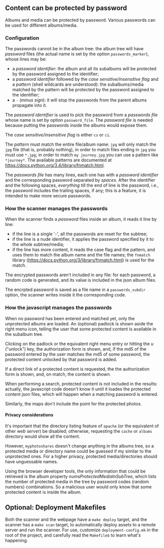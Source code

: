 ## Content can be protected by password

Albums and media can be protected by password. Various passwords can be used for different albums/media.

### Configuration

The passwords cannot be in the album tree: the album tree will have _password_ files (the actual name is set by the option `passwords_marker`), whose lines may be:

* a _password identifier_: the album and all its subalbums will be protected by the password assigned to the identifier;
* a _password identifier_ followed by the _case sensitive/insensitive flag_ and a _pattern_ (shell wildcards are understood): the subalbums/media matched by the pattern will be protected by the password assigned to the identifier;
* a `-` (_minus sign_): it will stop the passwords from the parent albums propagate into it.

The _password identifier_ is used to pick the password from a _passwords file_ whose name is set by option `password_file`. The _password file_ is needed because putting the passwords inside the albums would expose them.

The _case sensitive/insensitive flag_ is either `cs` or `ci`.

The _pattern_ must match the entire file/album name: `jpg` will only match the `jpg` file (that is, probably nothing), in order to match files ending in `jpg` you must use `*.jpg`; in order to match `my journey.jpg` you can use a pattern like `*journey*`. The available patterns are documented at https://docs.python.org/3.4/library/fnmatch.html.

The _passwords file_ has many lines, each one has with a _password identifier_ and the corresponding password separated by _spaces_. After the identifier and the following spaces, _everything_ till the end of line is the password, i.e., the password includes the trailing spaces, if any; this is a feature, it is intended to make more secure passwords.

### How the scanner manages the passwords

When the scanner finds a _password_ files inside an album, it reads it line by line:

* if the line is a single '-', all the passwords are reset for the subtree;
* if the line is a nude identifier, it applies the password specified by it to the whole subtree/media;
* if the line has more content, it reads the case flag and the pattern, and uses them to match the album name and the file names; the `fnmatch` library (https://docs.python.org/3/library/fnmatch.html) is used for the match.

The encrypted passwords aren't included in any file: for each password, a random code is generated, and its value is included in the json album files.

The encrpted password is saved as a file name in a `passwords_subdir` option, the scanner writes inside it the corresponding code.

### How the javascript manages the passwords

When no password has been entered and matched yet, only the unprotected albums are loaded. An (optional) padlock is shown aside the right menu icon, telling the user that some protected content is available in the subalbum tree.

Clicking on the padlock or the equivalent right menu entry or hitting the _u_ ("unlock") key, the authorization form is shown, and, if the md5 of the password entered by the user matches the md5 of some password, the protected content unlocked by that password is added.

If a direct link of a protected content is requested, the the authorization form is shown, and, on match, the content is shown.

When performing a search, protected content is not included in the results: actually, the javascript code doesn't know it until it loades the protected content json files, which will happen when a matching password is entered.

Similarly, the maps don't include the point for the protected photos.

#### Privacy considerations

It's important that the directory listing feature of `apache` (or the equivalent of other _web server_) be disabled; otherwise, requesting the `cache` or `albums` directory would show all the content.

However, `myphotoshares` doesn't change anything in the albums tree, so a protected media or directory name could be guessed if my similar to the unprotected ones. For a higher privacy, protected media/directories should have unguessable names.

Using the browser developer tools, the only information that could be retrieved is the album property _numsProtectedMediaInSubTree_, which lists the number of protected media in the tree by password codes (random numbers) combinations. So a malicious user would only know that some protected content is inside the album.

## Optional: Deployment Makefiles

Both the scanner and the webpage have a `make deploy` target, and the scanner has a `make scan` target, to automatically deploy assets to a remote server and run the scanner. For use, customize `deployment-config.mk` in the root of the project, and carefully read the `Makefile`s to learn what's happening.
